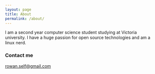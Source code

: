 ```yaml
---
layout: page
title: About
permalink: /about/
---
```


I am a second year computer science student studying at Victoria university. I have a huge passion for open source
technologies and am a linux nerd.  

### Contact me

[rowan.self@gmail.com](mailto:rowan.self@gmail.com)
